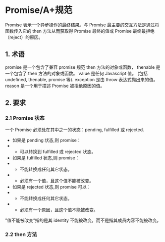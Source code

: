# Promise/A+规范

Promise 表示一个异步操作的最终结果。与 Promise 最主要的交互方法是通过将函数传入它的 then 方法从而获取得 Promise 最终的值或 Promise 最终最拒绝（reject）的原因。

## 1. 术语

promise 是一个包含了兼容 promise 规范 then 方法的对象或函数， thenable 是一个包含了 then 方法的对象或函数。 value 是任何 Javascript 值。 (包括 undefined, thenable, promise 等). exception 是由 throw 表达式抛出来的值。 reason 是一个用于描述 Promise 被拒绝原因的值。

## 2. 要求

### 2.1 Promise 状态

一个 Promise 必须处在其中之一的状态：pending, fulfilled 或 rejected.

- 如果是 pending 状态,则 promise：
- - 可以转换到 fulfilled 或 rejected 状态。
- 如果是 fulfilled 状态,则 promise：
- - 不能转换成任何其它状态。
- - 必须有一个值，且这个值不能被改变。
- 如果是 rejected 状态,则 promise 可以：
- - 不能转换成任何其它状态。
- - 必须有一个原因，且这个值不能被改变。

”值不能被改变”指的是其 identity 不能被改变，而不是指其成员内容不能被改变。

### 2.2 then 方法